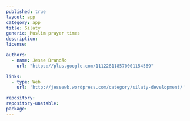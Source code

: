 ```yaml
---
published: true
layout: app
category: app
title: Silaty
generic: Muslim prayer times
description: 
license:

authors: 
  - name: Jesse Brandão
    url: "https://plus.google.com/111228118570001154569"

links:
  - type: Web
    url: 'http://jessewb.wordpress.com/category/silaty-development/'

repository:
repository-unstable:
package:
---
```

